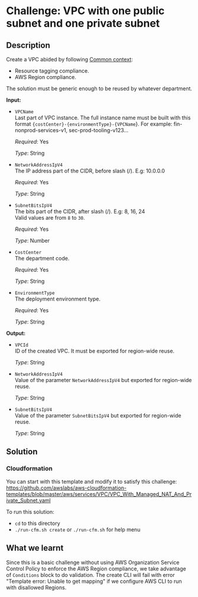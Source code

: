 # Challenge: VPC with one public subnet and one private subnet

## Description

Create a VPC abided by following [Common context](../../../README.md#common-context):
  * Resource tagging compliance.
  * AWS Region compliance.

The solution must be generic enough to be reused by whatever department.

**Input:**
  * `VPCName`<br>
    Last part of VPC instance. The full instance name must be built with this format
    `{costCenter}-{environmentType}-{VPCName`}. For example: fin-nonprod-services-v1, sec-prod-tooling-v123...

    *Required*: Yes

    *Type*: String

  * `NetworkAddressIpV4`<br>
    The IP address part of the CIDR, before slash (/). E.g: 10.0.0.0

    *Required*: Yes

    *Type*: String

  * `SubnetBitsIpV4`<br>
    The bits part of the CIDR, after slash (/). E.g: 8, 16, 24<br>
    Valid values are from `8` to `30`.

    *Required*: Yes

    *Type*: Number

  * `CostCenter`<br>
    The department code.

    *Required*: Yes

    *Type*: String

  * `EnvironmentType`<br>
    The deployment environment type.

    *Required*: Yes

    *Type*: String

**Output:**
  * `VPCId`<br>
    ID of the created VPC. It must be exported for region-wide reuse.

    *Type*: String

  * `NetworkAddressIpV4`<br>
    Value of the parameter `NetworkAddressIpV4` but exported for region-wide reuse.

    *Type*: String

  * `SubnetBitsIpV4`<br>
    Value of the parameter `SubnetBitsIpV4` but exported for region-wide reuse.

    *Type*: String

## Solution

### **Cloudformation**

You can start with this template and modify it to satisfy this challenge: https://github.com/awslabs/aws-cloudformation-templates/blob/master/aws/services/VPC/VPC_With_Managed_NAT_And_Private_Subnet.yaml

To run this solution:
  - `cd` to this directory
  - `./run-cfm.sh create` or `./run-cfm.sh` for help menu

## What we learnt

Since this is a basic challenge without using AWS Organization Service Control Policy to enforce
the AWS Region compliance, we take advantage of `Conditions` block to do validation. The create CLI
will fail with error "Template error: Unable to get mapping" if we configure AWS CLI to run with
disallowed Regions.
